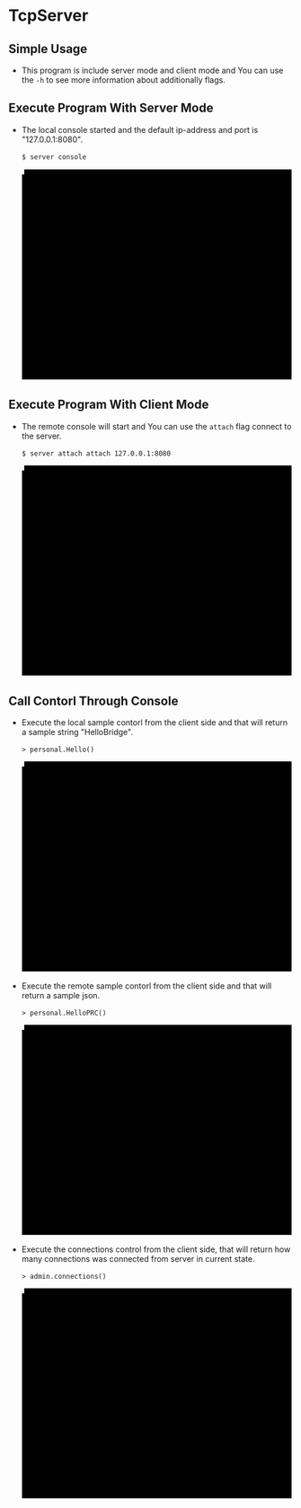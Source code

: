 # TcpServer
## Simple Usage
* This program is include server mode and client mode and You can use the `-h` to see more information about additionally flags.

## Execute Program With Server Mode
* The local console started and the default ip-address and port is "127.0.0.1:8080".
  ```sh
  $ server console
  ```
  <img src="https://github.com/AmosChen35/TcpServer/blob/master/screenshot/execute_server_mode.gif" height="374" width="641">


## Execute Program With Client Mode
* The remote console will start and You can use the `attach` flag connect to the server.
  ```sh
  $ server attach attach 127.0.0.1:8080
  ```
  <img src="https://github.com/AmosChen35/TcpServer/blob/master/screenshot/execute_client_mode.gif" height="374" width="641">

## Call Contorl Through Console
* Execute the local sample contorl from the client side and that will return a sample string "HelloBridge".
  ```
  > personal.Hello()
  ```
  <img src="https://github.com/AmosChen35/TcpServer/blob/master/screenshot/hello.gif" height="374" width="641">
  
* Execute the remote sample contorl from the client side and that will return a sample json.
  ```
  > personal.HelloPRC()
  ```
  <img src="https://github.com/AmosChen35/TcpServer/blob/master/screenshot/hellorpc.gif" height="374" width="641">

* Execute the connections control from the client side, that will return how many connections was connected from server in current state.
  ```
  > admin.connections()
  ```
  <img src="https://github.com/AmosChen35/TcpServer/blob/master/screenshot/connections.gif" height="374" width="641">
